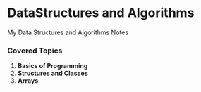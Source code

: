 # DataStructures and Algorithms
My Data Structures and Algorithms Notes

### Covered Topics 
1. **Basics of Programming**
2. **Structures and Classes**
3. **Arrays**

